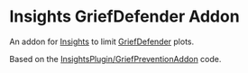 # Insights GriefDefender Addon

An addon for [Insights](https://www.spigotmc.org/resources/insights-super-configurable-region-limits-asynchronous-scans-1-19.56489/) to limit [GriefDefender](https://www.spigotmc.org/resources/1-12-2-1-19-griefdefender-claim-plugin-grief-prevention-protection.68900/) plots.

Based on the [InsightsPlugin/GriefPreventionAddon](https://github.com/InsightsPlugin/GriefPreventionAddon) code.
